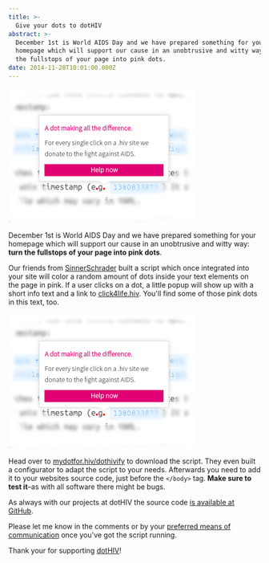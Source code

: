 ```yaml
---
title: >-
  Give your dots to dotHIV
abstract: >-
  December 1st is World AIDS Day and we have prepared something for your
  homepage which will support our cause in an unobtrusive and witty way: turn
  the fullstops of your page into pink dots.
date: 2014-11-28T10:01:00.000Z
---
```


![dotHIVify popup](../media/give-your-dots-to-dotHIV/hero.png)

December 1st is World AIDS Day and we have prepared something for your homepage
which will support our cause in an unobtrusive and witty way: **turn the
fullstops of your page into pink dots**.

Our friends from [SinnerSchrader](http://sinnerschrader.hiv/) built a script
which once integrated into your site will color a random amount of dots inside
your text elements on the page in pink. If a user clicks on a dot, a little
popup will show up with a short info text and a link to
[click4life.hiv](http://click4life.hiv/). You'll find some of those pink dots in
this text, too.

![dotHIVify popup](../media/give-your-dots-to-dotHIV/dothivify.png)

Head over to [mydotfor.hiv/dothivify](http://mydotfor.hiv/dothivify/) to
download the script. They even built a configurator to adapt the script to your
needs. Afterwards you need to add it to your websites source code, just before
the `</body>` tag. **Make sure to test it**–as with all software there might be
bugs.

As always with our projects at dotHIV the source code
[is available at GitHub](https://github.com/dothiv/dothivify).

Please let me know in the comments or by your
[preferred means of communication](https://coderbyheart.com/) once you've got
the script running.

Thank your for supporting [dotHIV](http://click4life.hiv/)!
